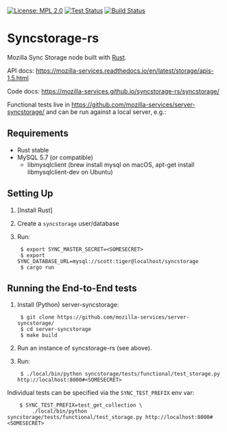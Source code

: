 [![License: MPL 2.0][mpl-svg]][mpl] [![Test Status][travis-badge]][travis] [![Build Status][circleci-badge]][circleci]

# Syncstorage-rs

Mozilla Sync Storage node built with [Rust](https://rust-lang.org).

API docs: https://mozilla-services.readthedocs.io/en/latest/storage/apis-1.5.html

Code docs: https://mozilla-services.github.io/syncstorage-rs/syncstorage/

Functional tests live in https://github.com/mozilla-services/server-syncstorage/
and can be run against a local server, e.g.:

## Requirements

 * Rust stable
 * MySQL 5.7 (or compatible)
   * libmysqlclient (brew install mysql on macOS, apt-get install libmysqlclient-dev on Ubuntu)

## Setting Up

1) [Install Rust]

2) Create a `syncstorage` user/database

3) Run:

        $ export SYNC_MASTER_SECRET=<SOMESECRET>
        $ export SYNC_DATABASE_URL=mysql://scott:tiger@localhost/syncstorage
        $ cargo run


## Running the End-to-End tests

1) Install (Python) server-syncstorage:

        $ git clone https://github.com/mozilla-services/server-syncstorage/
        $ cd server-syncstorage
        $ make build

2) Run an instance of syncstorage-rs (see above).

3) Run:

        $ ./local/bin/python syncstorage/tests/functional/test_storage.py http://localhost:8000#<SOMESECRET>

Individual tests can be specified via the `SYNC_TEST_PREFIX` env var:

        $ SYNC_TEST_PREFIX=test_get_collection \
            ./local/bin/python syncstorage/tests/functional/test_storage.py http://localhost:8000#<SOMESECRET>


[mpl-svg]: https://img.shields.io/badge/License-MPL%202.0-blue.svg
[mpl]: https://opensource.org/licenses/MPL-2.0
[travis-badge]: https://travis-ci.org/mozilla-services/syncstorage-rs.svg?branch=master
[travis]: https://travis-ci.org/mozilla-services/syncstorage-rs
[circleci-badge]: https://circleci.com/gh/mozilla-services/syncstorage-rs.svg?style=shield
[circleci]: https://circleci.com/gh/mozilla-services/syncstorage-rs
